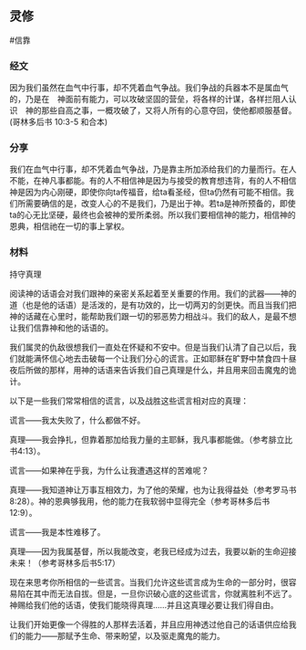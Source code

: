 ## 灵修
#信靠 
### 经文

因为我们虽然在血气中行事，却不凭着血气争战。我们争战的兵器本不是属血气的，乃是在　神面前有能力，可以攻破坚固的营垒，将各样的计谋，各样拦阻人认识　神的那些自高之事，一概攻破了，又将人所有的心意夺回，使他都顺服基督。(哥林多后书 10:3-5 和合本)

### 分享

我们在血气中行事，却不凭着血气争战，乃是靠主所加添给我们的力量而行。在人不能，在神凡事都能。有的人不相信神是因为与接受的教育想违背，有的人不相信神是因为内心刚硬，即使你向ta传福音，给ta看圣经，但ta仍然有可能不相信。我们所需要确信的是，改变人心的不是我们，乃是出于神。若ta是神所预备的，即使ta的心无比坚硬，最终也会被神的爱所柔弱。所以我们要相信神的能力，相信神的恩典，相信祂在一切的事上掌权。

### 材料

持守真理

阅读神的话语会对我们跟神的亲密关系起着至关重要的作用。我们的武器——神的道（也是他的话语）是活泼的，是有功效的，比一切两刃的剑更快。而且当我们把神的话藏在心里时，能帮助我们跟一切的邪恶势力相战斗。我们的敌人，是最不想让我们信靠神和他的话语的。

我们属灵的仇敌很想我们一直处在怀疑和不安中。但是当我们认清了自己以后，我们就能满怀信心地去击破每一个让我们分心的谎言。正如耶稣在旷野中禁食四十昼夜后所做的那样，用神的话语来告诉我们自己真理是什么，并且用来回击魔鬼的诡计。

以下是一些我们常常相信的谎言，以及战胜这些谎言相对应的真理：

谎言——我太失败了，什么都做不好。

真理——我会挣扎，但靠着那加给我力量的主耶稣，我凡事都能做。（参考腓立比书4:13）。

谎言——如果神在乎我，为什么让我遭遇这样的苦难呢？

真理——我知道神让万事互相效力，为了他的荣耀，也为让我得益处（参考罗马书8:28）。神的恩典够我用，他的能力在我软弱中显得完全（参考哥林多后书12:9）。

谎言——我是本性难移了。

真理——因为我属基督，所以我能改变，老我已经成为过去，我要以新的生命迎接未来！（参考哥林多后书5:17）

现在来思考你所相信的一些谎言。当我们允许这些谎言成为生命的一部分时，很容易陷在其中而无法自拔。但是，一旦你识破心底的这些谎言，你就离胜利不远了。神赐给我们他的话语，使我们能晓得真理……并且这真理必要让我们得自由。

让我们开始更像一个得胜的人那样去活着，并且应用神透过他自己的话语供应给我们的能力——那赋予生命、带来盼望，以及驱走魔鬼的能力。